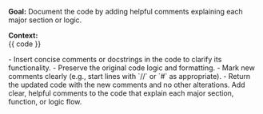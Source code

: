 **Goal:** Document the code by adding helpful comments explaining each major section or logic.

**Context:**  
{{ code }}

<instructions>
- Insert concise comments or docstrings in the code to clarify its functionality.  
- Preserve the original code logic and formatting.  
- Mark new comments clearly (e.g., start lines with `//` or `#` as appropriate).  
- Return the updated code with the new comments and no other alterations.
</instructions>

<task>
Add clear, helpful comments to the code that explain each major section, function, or logic flow.
</task> 